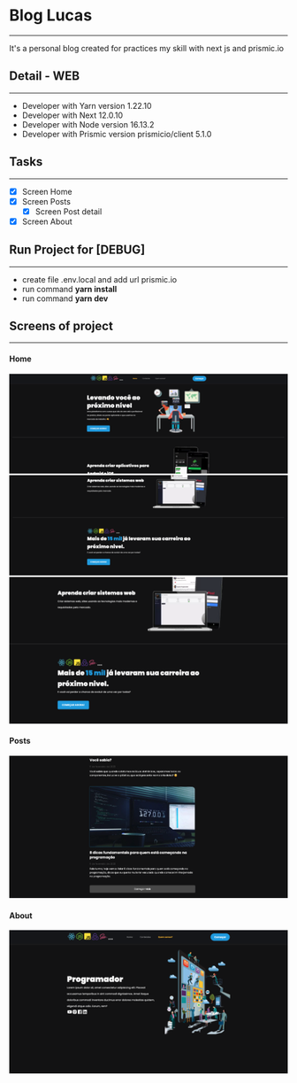 # Blog Lucas
------------------

It's a personal blog created for practices my skill with next js and prismic.io

## Detail - WEB
------------------
- Developer with Yarn version 1.22.10
- Developer with Next 12.0.10
- Developer with Node version 16.13.2
- Developer with Prismic version prismicio/client 5.1.0

## Tasks
------------------
- [x] Screen Home
- [x] Screen Posts
    - [x] Screen Post detail
- [x] Screen About

## Run Project for [DEBUG]
------------------
- create file .env.local and add url prismic.io
- run command  **yarn install**
- run command  **yarn dev**

## Screens of project
------------------
#### **Home**
![](https://raw.githubusercontent.com/lscavalcante/blog-lucas/main/public/images/Screen%20Shot%202022-02-14%20at%2011.57.39.png)
![](https://raw.githubusercontent.com/lscavalcante/blog-lucas/main/public/images/Screen%20Shot%202022-02-14%20at%2011.57.45.png)
![](https://raw.githubusercontent.com/lscavalcante/blog-lucas/main/public/images/Screen%20Shot%202022-02-14%20at%2012.03.46.png)

#### **Posts**
![](https://raw.githubusercontent.com/lscavalcante/blog-lucas/main/public/images/Screen%20Shot%202022-02-14%20at%2012.03.59.png)

#### **About**
![](https://raw.githubusercontent.com/lscavalcante/blog-lucas/main/public/images/Screen%20Shot%202022-02-14%20at%2012.04.05.png)


